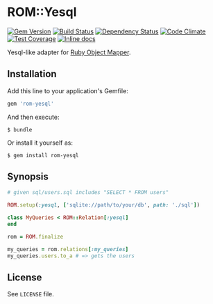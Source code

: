 [gem]: https://rubygems.org/gems/rom-yesql
[travis]: https://travis-ci.org/rom-rb/rom-yesql
[gemnasium]: https://gemnasium.com/rom-rb/rom-yesql
[codeclimate]: https://codeclimate.com/github/rom-rb/rom-yesql
[inchpages]: http://inch-ci.org/github/rom-rb/rom-yesql

# ROM::Yesql

[![Gem Version](https://badge.fury.io/rb/rom-yesql.svg)][gem]
[![Build Status](https://travis-ci.org/rom-rb/rom-yesql.svg?branch=master)][travis]
[![Dependency Status](https://gemnasium.com/rom-rb/rom-yesql.png)][gemnasium]
[![Code Climate](https://codeclimate.com/github/rom-rb/rom-yesql/badges/gpa.svg)][codeclimate]
[![Test Coverage](https://codeclimate.com/github/rom-rb/rom-yesql/badges/coverage.svg)][codeclimate]
[![Inline docs](http://inch-ci.org/github/rom-rb/rom-yesql.svg?branch=master)][inchpages]


Yesql-like adapter for [Ruby Object Mapper](https://github.com/rom-rb/rom).

## Installation

Add this line to your application's Gemfile:

```ruby
gem 'rom-yesql'
```

And then execute:

    $ bundle

Or install it yourself as:

    $ gem install rom-yesql

## Synopsis

``` ruby
# given sql/users.sql includes "SELECT * FROM users"

ROM.setup(:yesql, ['sqlite://path/to/your/db', path: './sql'])

class MyQueries < ROM::Relation[:yesql]
end

rom = ROM.finalize

my_queries = rom.relations[:my_queries]
my_queries.users.to_a # => gets the users
```

## License

See `LICENSE` file.
